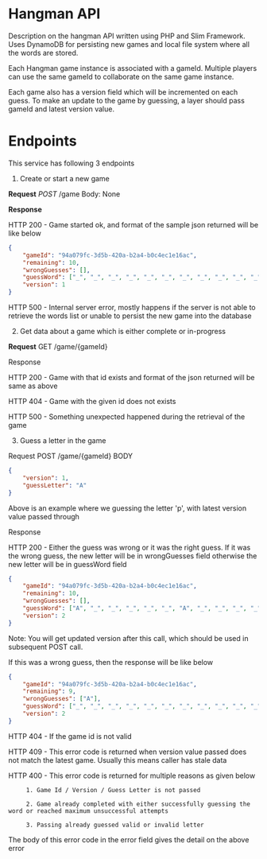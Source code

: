 # Hangman API

Description on the hangman API written using PHP and Slim Framework. Uses DynamoDB for persisting new games and local file system where all the words are stored.

Each Hangman game instance is associated with a gameId. Multiple players can use the same gameId to collaborate on the same game instance.

Each game also has a version field which will be incremented on each guess. To make an update to the game by guessing, a layer should pass gameId and latest version value.

# Endpoints

This service has following 3 endpoints

 1. Create or start a new game

**Request**
*POST* /game
Body: None

**Response**

HTTP 200 - Game started ok, and format of the sample json returned will be like below
```json
{
    "gameId": "94a079fc-3d5b-420a-b2a4-b0c4ec1e16ac",
    "remaining": 10,
    "wrongGuesses": [],
    "guessWord": ["_", "_", "_", "_", "_", "_", "_", "_", "_", "_", "_"],
    "version": 1
}
```

HTTP 500 - Internal server error, mostly happens if the server is not able to retrieve the words list or unable to persist the new game into the database

 2. Get data about a game which is either complete or in-progress

**Request**
GET /game/{gameId}

Response

 HTTP 200 - Game with that id exists and format of the json returned will be same as above
 
 HTTP 404 - Game with the given id does not exists
 
 HTTP 500 - Something unexpected happened during the retrieval of the game

 3. Guess a letter in the game

Request
POST /game/{gameId}
BODY
```json
{
    "version": 1,
    "guessLetter": "A"
}
```
Above is an example where we guessing the letter 'p', with latest version value passed through

Response

HTTP 200 - Either the guess was wrong or it was the right guess. If it was the wrong guess, the new letter will be in wrongGuesses field otherwise the new letter will be in guessWord field
```json
{
    "gameId": "94a079fc-3d5b-420a-b2a4-b0c4ec1e16ac",
    "remaining": 10,
    "wrongGuesses": [],
    "guessWord": ["A", "_", "_", "_", "_", "_", "A", "_", "_", "_", "_"],
    "version": 2
}
```
Note: You will get updated version after this call, which should be used in subsequent POST call.

If this was a wrong guess, then the response will be like below
```json
{
    "gameId": "94a079fc-3d5b-420a-b2a4-b0c4ec1e16ac",
    "remaining": 9,
    "wrongGuesses": ["A"],
    "guessWord": ["_", "_", "_", "_", "_", "_", "_", "_", "_", "_", "_"],
    "version": 2
}
```
HTTP 404 - If the game id is not valid

HTTP 409 - This error code is returned when version value passed does not match the latest game. Usually this means caller has stale data

HTTP 400 - This error code is returned for multiple reasons as given below

		 1. Game Id / Version / Guess Letter is not passed
		 
		 2. Game already completed with either successfully guessing the word or reached maximum unsuccessful attempts
		 
		 3. Passing already guessed valid or invalid letter 
		 
The body of this error code in the error field gives the detail on the above error
